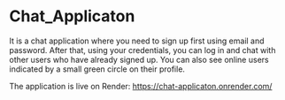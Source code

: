 # Chat_Applicaton

It is a chat application where you need to sign up first using email and password. After that, using your credentials, you can log in and chat with other users who have already signed up. You can also see online users indicated by a small green circle on their profile.

The application is live on Render: https://chat-applicaton.onrender.com/